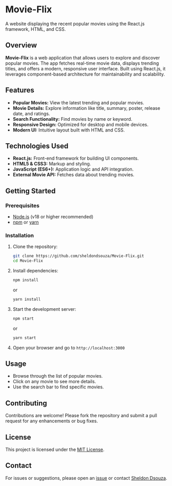 # Movie-Flix

A website displaying the recent popular movies using the React.js framework, HTML, and CSS.

## Overview

**Movie-Flix** is a web application that allows users to explore and discover popular movies. The app fetches real-time movie data, displays trending titles, and offers a modern, responsive user interface. Built using React.js, it leverages component-based architecture for maintainability and scalability.

## Features

- **Popular Movies:** View the latest trending and popular movies.
- **Movie Details:** Explore information like title, summary, poster, release date, and ratings.
- **Search Functionality:** Find movies by name or keyword.
- **Responsive Design:** Optimized for desktop and mobile devices.
- **Modern UI:** Intuitive layout built with HTML and CSS.

## Technologies Used

- **React.js:** Front-end framework for building UI components.
- **HTML5 & CSS3:** Markup and styling.
- **JavaScript (ES6+):** Application logic and API integration.
- **External Movie API:** Fetches data about trending movies.

## Getting Started

### Prerequisites

- [Node.js](https://nodejs.org/) (v18 or higher recommended)
- [npm](https://www.npmjs.com/) or [yarn](https://yarnpkg.com/)

### Installation

1. Clone the repository:
   ```bash
   git clone https://github.com/sheldondsouza/Movie-Flix.git
   cd Movie-Flix
   ```

2. Install dependencies:
   ```bash
   npm install
   ```
   or
   ```bash
   yarn install
   ```

3. Start the development server:
   ```bash
   npm start
   ```
   or
   ```bash
   yarn start
   ```

4. Open your browser and go to `http://localhost:3000`

## Usage

- Browse through the list of popular movies.
- Click on any movie to see more details.
- Use the search bar to find specific movies.

## Contributing

Contributions are welcome! Please fork the repository and submit a pull request for any enhancements or bug fixes.

## License

This project is licensed under the [MIT License](LICENSE).

## Contact

For issues or suggestions, please open an [issue](https://github.com/sheldondsouza/Movie-Flix/issues) or contact [Sheldon Dsouza](https://github.com/sheldondsouza).
